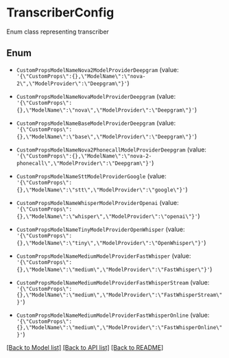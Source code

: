# TranscriberConfig

Enum class representing transcriber

## Enum

* `CustomPropsModelNameNova2ModelProviderDeepgram` (value: `'{\"CustomProps\":{},\"ModelName\":\"nova-2\",\"ModelProvider\":\"Deepgram\"}'`)

* `CustomPropsModelNameNovaModelProviderDeepgram` (value: `'{\"CustomProps\":{},\"ModelName\":\"nova\",\"ModelProvider\":\"Deepgram\"}'`)

* `CustomPropsModelNameBaseModelProviderDeepgram` (value: `'{\"CustomProps\":{},\"ModelName\":\"base\",\"ModelProvider\":\"Deepgram\"}'`)

* `CustomPropsModelNameNova2PhonecallModelProviderDeepgram` (value: `'{\"CustomProps\":{},\"ModelName\":\"nova-2-phonecall\",\"ModelProvider\":\"Deepgram\"}'`)

* `CustomPropsModelNameSttModelProviderGoogle` (value: `'{\"CustomProps\":{},\"ModelName\":\"stt\",\"ModelProvider\":\"google\"}'`)

* `CustomPropsModelNameWhisperModelProviderOpenai` (value: `'{\"CustomProps\":{},\"ModelName\":\"whisper\",\"ModelProvider\":\"openai\"}'`)

* `CustomPropsModelNameTinyModelProviderOpenWhisper` (value: `'{\"CustomProps\":{},\"ModelName\":\"tiny\",\"ModelProvider\":\"OpenWhisper\"}'`)

* `CustomPropsModelNameMediumModelProviderFastWhisper` (value: `'{\"CustomProps\":{},\"ModelName\":\"medium\",\"ModelProvider\":\"FastWhisper\"}'`)

* `CustomPropsModelNameMediumModelProviderFastWhisperStream` (value: `'{\"CustomProps\":{},\"ModelName\":\"medium\",\"ModelProvider\":\"FastWhisperStream\"}'`)

* `CustomPropsModelNameMediumModelProviderFastWhisperOnline` (value: `'{\"CustomProps\":{},\"ModelName\":\"medium\",\"ModelProvider\":\"FastWhisperOnline\"}'`)

[[Back to Model list]](../README.md#documentation-for-models) [[Back to API list]](../README.md#documentation-for-api-endpoints) [[Back to README]](../README.md)
